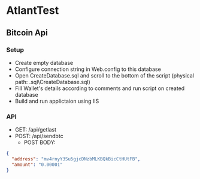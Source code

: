# AtlantTest
## Bitcoin Api

### Setup
* Create empty database
* Configure connection string in Web.config to this database
* Open CreateDatabase.sql and scroll to the bottom of the script (physical path: .sql\CreateDatabase.sql)
* Fill Wallet's details according to comments and run script on created database
* Build and run applictaion using IIS

### API

* GET:  /api/getlast
* POST: /api/sendbtc
  * POST BODY: 
```json
{
  "address": "mv4rnyY3Su5gjcDNzbMLKBQkBicCtHUtFB",
  "amount": "0.00001"
}
```


